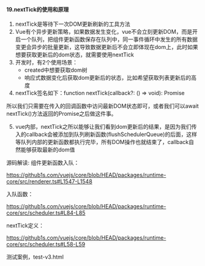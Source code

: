 #### 19.nextTick的使用和原理
1. nextTick是等待下一次DOM更新刷新的工具方法
2. Vue有个异步更新策略，如果数据发生变化，vue不会立刻更新DOM，而是开启一个队列，把组件更新函数保存在队列中，同一事件循环中发生的所有数据变更会异步的批量更新，这导致数据更新后不会立即体现在dom上，此时如果想要获取更新后的dom状态，就需要使用nextTick
3. 开发时，有2个使用场景：
    - created中想要获取dom树
    - 响应式数据变化后获取dom更新后的状态，比如希望获取列表更新后的高度
4. nextTick签名如下：function nextTick(callback?: () => void): Promise<void>

所以我们只需要在传入的回调函数中访问最新DOM状态即可，或者我们可以await nextTick()方法返回的Promise之后做这件事。

5. vue内部，nextTick之所以能够让我们看到dom更新后的结果，是因为我们传入的callback会被添加到队列刷新函数(flushSchedulerQueue)的后面，这样等队列内部的更新函数都执行完毕，所有DOM操作也就结束了，callback自然能够获取最新的dom值


源码解读:
组件更新函数入队：

https://github1s.com/vuejs/core/blob/HEAD/packages/runtime-core/src/renderer.ts#L1547-L1548

入队函数：

https://github1s.com/vuejs/core/blob/HEAD/packages/runtime-core/src/scheduler.ts#L84-L85

nextTick定义：

https://github1s.com/vuejs/core/blob/HEAD/packages/runtime-core/src/scheduler.ts#L58-L59

测试案例，test-v3.html